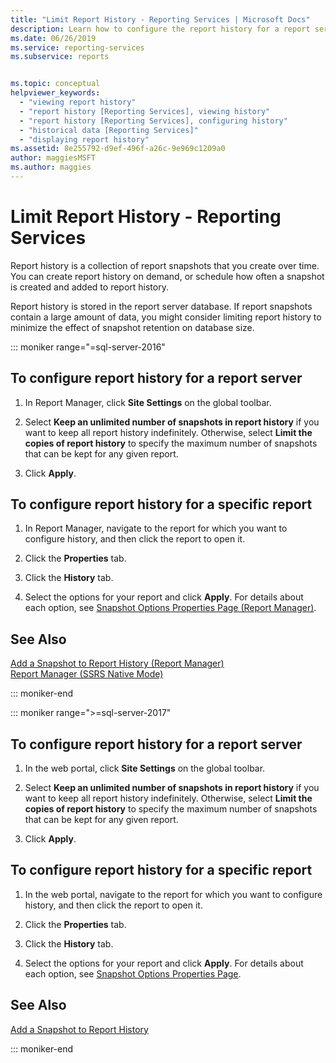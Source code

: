 ```yaml
---
title: "Limit Report History - Reporting Services | Microsoft Docs"
description: Learn how to configure the report history for a report server. Also learn how to configure report history for a specific report.
ms.date: 06/26/2019
ms.service: reporting-services
ms.subservice: reports


ms.topic: conceptual
helpviewer_keywords: 
  - "viewing report history"
  - "report history [Reporting Services], viewing history"
  - "report history [Reporting Services], configuring history"
  - "historical data [Reporting Services]"
  - "displaying report history"
ms.assetid: 8e255792-d9ef-496f-a26c-9e969c1209a0
author: maggiesMSFT
ms.author: maggies
---
```

# Limit Report History - Reporting Services
  Report history is a collection of report snapshots that you create over time. You can create report history on demand, or schedule how often a snapshot is created and added to report history.  
  
 Report history is stored in the report server database. If report snapshots contain a large amount of data, you might consider limiting report history to minimize the effect of snapshot retention on database size.  

::: moniker range="=sql-server-2016"
  
## To configure report history for a report server  
  
1.  In Report Manager, click **Site Settings** on the global toolbar.  
  
2.  Select **Keep an unlimited number of snapshots in report history** if you want to keep all report history indefinitely. Otherwise, select **Limit the copies of report history** to specify the maximum number of snapshots that can be kept for any given report.  
  
3.  Click **Apply**.  
  
## To configure report history for a specific report  
  
1.  In Report Manager, navigate to the report for which you want to configure history, and then click the report to open it.  
  
2.  Click the **Properties** tab.  
  
3.  Click the **History** tab.  
  
4.  Select the options for your report and click **Apply**. For details about each option, see [Snapshot Options Properties Page &#40;Report Manager&#41;](/previous-versions/sql/sql-server-2016/ms189952(v=sql.130)).  
  
## See Also  
 [Add a Snapshot to Report History &#40;Report Manager&#41;](../../reporting-services/report-server/add-a-snapshot-to-report-history-report-manager.md)   
 [Report Manager  &#40;SSRS Native Mode&#41;](../web-portal-ssrs-native-mode.md)  

::: moniker-end

::: moniker range=">=sql-server-2017"

## To configure report history for a report server  
  
1.  In the web portal, click **Site Settings** on the global toolbar.  
  
2.  Select **Keep an unlimited number of snapshots in report history** if you want to keep all report history indefinitely. Otherwise, select **Limit the copies of report history** to specify the maximum number of snapshots that can be kept for any given report.  
  
3.  Click **Apply**.  
  
## To configure report history for a specific report  
  
1.  In the web portal, navigate to the report for which you want to configure history, and then click the report to open it.  
  
2.  Click the **Properties** tab.  
  
3.  Click the **History** tab.  
  
4.  Select the options for your report and click **Apply**. For details about each option, see [Snapshot Options Properties Page](/previous-versions/sql/sql-server-2016/ms189952(v=sql.130)).  
  
## See Also  
 [Add a Snapshot to Report History](../../reporting-services/report-server/add-a-snapshot-to-report-history-report-manager.md)   

::: moniker-end
